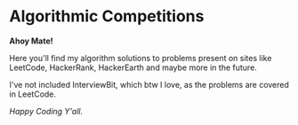 # **Algorithmic Competitions**
 
 **Ahoy Mate!**
 
 Here you'll find my algorithm solutions to problems present on sites like LeetCode, HackerRank, HackerEarth and maybe more in the future. 
 
 I've not included InterviewBit, which btw I love, as the problems are covered in LeetCode.
 
 _Happy Coding Y'all._
